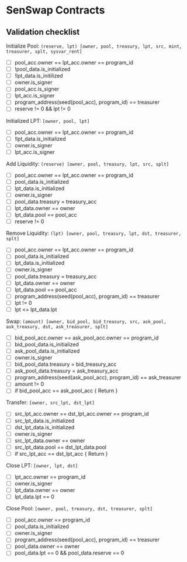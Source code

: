 # SenSwap Contracts

## Validation checklist

Initialize Pool: `(reserve, lpt) [owner, pool, treasury, lpt, src, mint, treasurer, splt, sysvar_rent]`

- [ ] pool_acc.owner == lpt_acc.owner == program_id
- [ ] !pool_data.is_initialized
- [ ] !lpt_data.is_initilized
- [ ] owner.is_signer
- [ ] pool_acc.is_signer
- [ ] lpt_acc.is_signer
- [ ] program_address(seed(pool_acc), program_id) == treasurer
- [ ] reserve != 0 && lpt != 0

Initialized LPT: `[owner, pool, lpt]`

- [ ] pool_acc.owner == lpt_acc.owner == program_id
- [ ] !lpt_data.is_initialized
- [ ] owner.is_signer
- [ ] lpt_acc.is_signer

Add Liquidity: `(reserve) [owner, pool, treasury, lpt, src, splt]`

- [ ] pool_acc.owner == lpt_acc.owner == program_id
- [ ] pool_data.is_initialized
- [ ] lpt_data.is_initialized
- [ ] owner.is_signer
- [ ] pool_data.treasury = treasury_acc
- [ ] lpt_data.owner == owner
- [ ] lpt_data.pool == pool_acc
- [ ] reserve != 0

Remove Liquidity: `(lpt) [owner, pool, treasury, lpt, dst, treasurer, splt]`

- [ ] pool_acc.owner ==  lpt_acc.owner == program_id
- [ ] pool_data.is_initialized
- [ ] lpt_data.is_initialized
- [ ] owner.is_signer
- [ ] pool_data.treasury = treasury_acc
- [ ] lpt_data.owner == owner
- [ ] lpt_data.pool == pool_acc
- [ ] program_address(seed(pool_acc), program_id) == treasurer
- [ ] lpt != 0
- [ ] lpt <= lpt_data.lpt

Swap: `(amount) [owner, bid_pool, bid_treasury, src, ask_pool, ask_treasury, dst, ask_treasurer, splt]`

- [ ] bid_pool_acc.owner == ask_pool_acc.owner == program_id
- [ ] bid_pool_data.is_initialized
- [ ] ask_pool_data.is_initialized
- [ ] owner.is_signer
- [ ] bid_pool_data.treasury = bid_treasury_acc
- [ ] ask_pool_data.treasury = ask_treasury_acc
- [ ] program_address(seed(ask_pool_acc), program_id) == ask_treasurer
- [ ] amount != 0
- [ ] if bid_pool_acc == ask_pool_acc { Return }

Transfer: `[owner, src_lpt, dst_lpt]`

- [ ] src_lpt_acc.owner == dst_lpt_acc.owner == program_id
- [ ] src_lpt_data.is_initialized
- [ ] dst_lpt_data.is_initialized
- [ ] owner.is_signer
- [ ] src_lpt_data.owner == owner
- [ ] src_lpt_data.pool == dst_lpt_data.pool
- [ ] if src_lpt_acc == dst_lpt_acc { Return }

Close LPT: `[owner, lpt, dst]`

- [ ] lpt_acc.owner == program_id
- [ ] owner.is_signer
- [ ] lpt_data.owner == owner
- [ ] lpt_data.lpt == 0

Close Pool: `[owner, pool, treasury, dst, treasurer, splt]`

- [ ] pool_acc.owner == program_id
- [ ] pool_data.is_initialized
- [ ] owner.is_signer
- [ ] program_address(seed(pool_acc), program_id) == treasurer
- [ ] pool_data.owner == owner
- [ ] pool_data.lpt == 0 && pool_data.reserve == 0